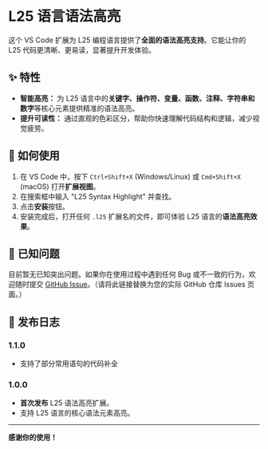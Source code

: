 # L25 语言语法高亮

这个 VS Code 扩展为 L25 编程语言提供了**全面的语法高亮支持**。它能让你的 L25 代码更清晰、更易读，显著提升开发体验。

## ✨ 特性

* **智能高亮：** 为 L25 语言中的**关键字、操作符、变量、函数、注释、字符串和数字**等核心元素提供精准的语法高亮。
* **提升可读性：** 通过直观的色彩区分，帮助你快速理解代码结构和逻辑，减少视觉疲劳。

## 🚀 如何使用

1.  在 VS Code 中，按下 `Ctrl+Shift+X` (Windows/Linux) 或 `Cmd+Shift+X` (macOS) 打开**扩展视图**。
2.  在搜索框中输入 "L25 Syntax Highlight" 并查找。
3.  点击**安装**按钮。
4.  安装完成后，打开任何 `.l25` 扩展名的文件，即可体验 L25 语言的**语法高亮效果**。

## 🐛 已知问题

目前暂无已知突出问题。如果你在使用过程中遇到任何 Bug 或不一致的行为，欢迎随时提交 [GitHub Issue](https://github.com/your-username/l25-syntax-highlight/issues)。（请将此链接替换为您的实际 GitHub 仓库 Issues 页面。）

## 📝 发布日志

### 1.1.0

* 支持了部分常用语句的代码补全

### 1.0.0

* **首次发布** L25 语法高亮扩展。
* 支持 L25 语言的核心语法元素高亮。

---

**感谢你的使用！**